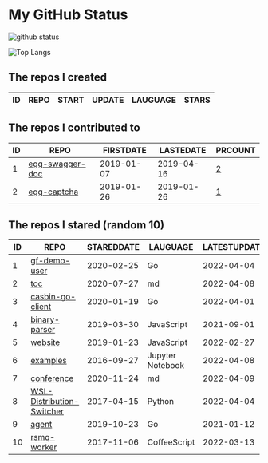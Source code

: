 # My GitHub Status

<img src="https://github-readme-stats-1.yihong0618.vercel.app/api?username=jc-lathander&show_icons=true&&&hide_title=true&count_private=true" alt="github status" />

![Top Langs](https://github-readme-stats-1.yihong0618.vercel.app/api/top-langs/?username=jc-lathander&layout=compact)

<!--START_SECTION:my_github-->
## The repos I created
| ID | REPO | START | UPDATE | LAUGUAGE | STARS |
|----|------|-------|--------|----------|-------|

## The repos I contributed to
| ID |                                REPO                                | FIRSTDATE  | LASTEDATE  |                                          PRCOUNT                                           |
|----|--------------------------------------------------------------------|------------|------------|--------------------------------------------------------------------------------------------|
|  1 | [egg-swagger-doc](https://github.com/Yanshijie-EL/egg-swagger-doc) | 2019-01-07 | 2019-04-16 | [2](https://github.com/Yanshijie-EL/egg-swagger-doc/pulls?q=is%3Apr+author%3Ajc-lathander) |
|  2 | [egg-captcha](https://github.com/Raoul1996/egg-captcha)            | 2019-01-26 | 2019-01-26 | [1](https://github.com/Raoul1996/egg-captcha/pulls?q=is%3Apr+author%3Ajc-lathander)        |

## The repos I stared (random 10)
| ID |                                        REPO                                        | STAREDDATE |     LAUGUAGE     | LATESTUPDATE |
|----|------------------------------------------------------------------------------------|------------|------------------|--------------|
|  1 | [gf-demo-user](https://github.com/gogf/gf-demo-user)                               | 2020-02-25 | Go               | 2022-04-04   |
|  2 | [toc](https://github.com/cncf/toc)                                                 | 2020-07-27 | md               | 2022-04-08   |
|  3 | [casbin-go-client](https://github.com/casbin/casbin-go-client)                     | 2020-01-19 | Go               | 2022-04-01   |
|  4 | [binary-parser](https://github.com/Ericbla/binary-parser)                          | 2019-03-30 | JavaScript       | 2021-09-01   |
|  5 | [website](https://github.com/openpitrix/website)                                   | 2019-01-23 | JavaScript       | 2022-02-27   |
|  6 | [examples](https://github.com/elastic/examples)                                    | 2016-09-27 | Jupyter Notebook | 2022-04-08   |
|  7 | [conference](https://github.com/gopherchina/conference)                            | 2020-11-24 | md               | 2022-04-09   |
|  8 | [WSL-Distribution-Switcher](https://github.com/RoliSoft/WSL-Distribution-Switcher) | 2017-04-15 | Python           | 2022-04-04   |
|  9 | [agent](https://github.com/LeonZYang/agent)                                        | 2019-10-23 | Go               | 2021-01-12   |
| 10 | [rsmq-worker](https://github.com/mpneuried/rsmq-worker)                            | 2017-11-06 | CoffeeScript     | 2022-03-13   |

<!--END_SECTION:my_github-->
